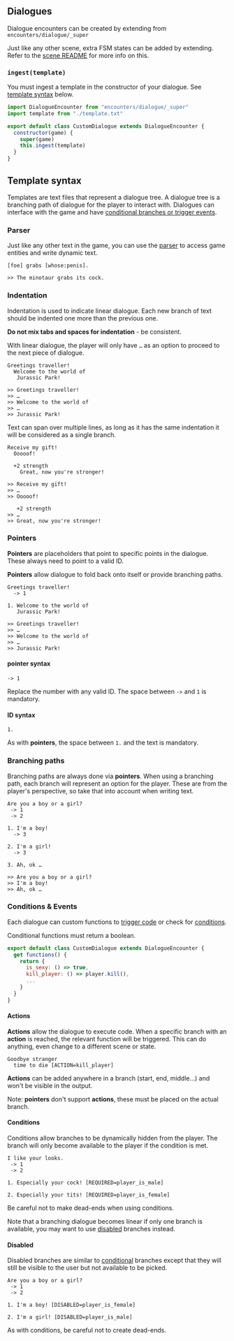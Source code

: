 ## Dialogues
Dialogue encounters can be created by extending from `encounters/dialogue/_super`

Just like any other scene, extra FSM states can be added by extending. Refer to the [scene README](../../scenes/README.md) for more info on this.


### `ingest(template)`
You must ingest a template in the constructor of your dialogue.
See [template syntax](#template-syntax) below.

```js
import DialogueEncounter from "encounters/dialogue/_super"
import template from "./template.txt"

export default class CustomDialogue extends DialogueEncounter {
  constructor(game) {
    super(game)
    this.ingest(template)
  }
}
```

## Template syntax
Templates are text files that represent a dialogue tree. A dialogue tree is a branching path of dialogue for the player to interact with. Dialogues can interface with the game and have [conditional branches or trigger events](#conditions-events).

### Parser
Just like any other text in the game, you can use the [parser](../../../PARSER.md) to access game entities and write dynamic text.

```
[foe] grabs [whose:penis].
```
```
>> The minotaur grabs its cock.
```

### Indentation
Indentation is used to indicate linear dialogue. Each new branch of text should be indented one more than the previous one.

**Do not mix tabs and spaces for indentation** - be consistent.

With linear dialogue, the player will only have `…` as an option to proceed to the next piece of dialogue.

```
Greetings traveller!
  Welcome to the world of
   Jurassic Park!
```

```
>> Greetings traveller!
>> …
>> Welcome to the world of
>> …
>> Jurassic Park!
```

Text can span over multiple lines, as long as it has the same indentation it will be considered as a single branch.

```
Receive my gift!
  Ooooof!

  +2 strength
    Great, now you're stronger!
```
```
>> Receive my gift!
>> …
>> Ooooof!

   +2 strength
>> …
>> Great, now you're stronger!

```

### Pointers
**Pointers** are placeholders that point to specific points in the dialogue. These always need to point to a valid ID.

**Pointers** allow dialogue to fold back onto itself or provide branching paths.

```
Greetings traveller!
  -> 1

1. Welcome to the world of
   Jurassic Park!
```
```
>> Greetings traveller!
>> …
>> Welcome to the world of
>> …
>> Jurassic Park!
```

#### pointer syntax
`-> 1`

Replace the number with any valid ID. The space between `->` and `1` is mandatory.

#### ID syntax
`1. `

As with **pointers**, the space between `1.` and the text is mandatory.

### Branching paths
Branching paths are always done via **pointers**. When using a branching path, each branch will represent an option for the player. These are from the player's perspective, so take that into account when writing text.

```
Are you a boy or a girl?
 -> 1
 -> 2

1. I'm a boy!
  -> 3

2. I'm a girl!
  -> 3

3. Ah, ok …
```

```
>> Are you a boy or a girl?
>> I'm a boy!
>> Ah, ok …
```

### Conditions & Events
Each dialogue can custom functions to [trigger code](#actions) or check for [conditions](#conditions).

Conditional functions must return a boolean.

```js
export default class CustomDialogue extends DialogueEncounter {
  get functions() {
    return {
      is_sexy: () => true,
      kill_player: () => player.kill(),
      ...
    }
  }
}
```

#### Actions
**Actions** allow the dialogue to execute code. When a specific branch with an **action** is reached, the relevant function will be triggered. This can do anything, even change to a different scene or state.

```
Goodbye stranger
  time to die [ACTION=kill_player]
```

**Actions** can be added anywhere in a branch (start, end, middle...) and won't be visible in the output.

Note: **pointers** don't support **actions**, these must be placed on the actual branch.

#### Conditions
Conditions allow branches to be dynamically hidden from the player. The branch will only become available to the player if the condition is met.

```
I like your looks.
 -> 1
 -> 2

1. Especially your cock! [REQUIRED=player_is_male]

2. Especially your tits! [REQUIRED=player_is_female]
```

Be careful not to make dead-ends when using conditions.

Note that a branching dialogue becomes linear if only one branch is available, you may want to use [disabled](#disabled) branches instead.


#### Disabled
Disabled branches are similar to [conditional](#conditions) branches except that they will still be visible to the user but not available to be picked.

```
Are you a boy or a girl?
 -> 1
 -> 2

1. I'm a boy! [DISABLED=player_is_female]

2. I'm a girl! [DISABLED=player_is_male]
```

As with conditions, be careful not to create dead-ends.
